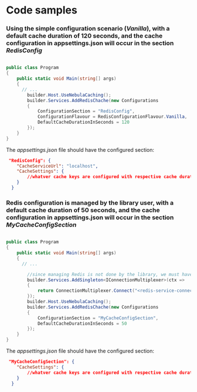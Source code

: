# Code samples

### Using the simple configuration scenario (_Vanilla_), with a default cache duration of 120 seconds, and the cache configuration in appsettings.json will occur in the section _RedisConfig_

```csharp

public class Program
{
    public static void Main(string[] args)
    {
      // ...
        builder.Host.UseNebulaCaching();
        builder.Services.AddRedisChache(new Configurations
        {
            ConfigurationSection = "RedisConfig",
            ConfigurationFlavour = RedisConfigurationFlavour.Vanilla,
            DefaultCacheDurationInSeconds = 120
        });
    }
}

```

The _appsettings.json_ file should have the configured section:

```json
 "RedisConfig": {
    "CacheServiceUrl": "localhost",
    "CacheSettings": {
        //whatver cache keys are configured with respective cache duration
    }
  }
```

### Redis configuration is managed by the library user, with a default cache duration of 50 seconds, and the cache configuration in appsettings.json will occur in the section _MyCacheConfigSection_

```csharp

public class Program
{
    public static void Main(string[] args)
    {
      // ...

        //since managing Redis is not done by the library, we must have *IConnectionMultiplexer* injected for the library to properly work
        builder.Services.AddSingleton<IConnectionMultiplexer>(ctx =>
        {
            return ConnectionMultiplexer.Connect("<redis-service-connection-string>");
        });
        builder.Host.UseNebulaCaching();
        builder.Services.AddRedisChache(new Configurations
        {
            ConfigurationSection = "MyCacheConfigSection",
            DefaultCacheDurationInSeconds = 50
        });
    }
}

```

The _appsettings.json_ file should have the configured section:

```json
 "MyCacheConfigSection": {
    "CacheSettings": {
        //whatver cache keys are configured with respective cache duration
    }
  }
```
